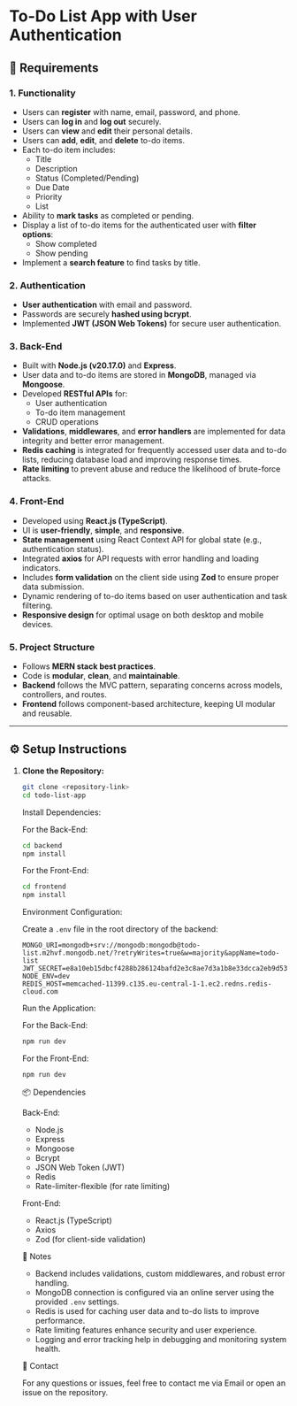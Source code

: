 # To-Do List App with User Authentication

## 🚀 Requirements

### 1. Functionality

-   Users can **register** with name, email, password, and phone.
-   Users can **log in** and **log out** securely.
-   Users can **view** and **edit** their personal details.
-   Users can **add**, **edit**, and **delete** to-do items.
-   Each to-do item includes:
    -   Title
    -   Description
    -   Status (Completed/Pending)
    -   Due Date
    -   Priority
    -   List
-   Ability to **mark tasks** as completed or pending.
-   Display a list of to-do items for the authenticated user with **filter options**:
    -   Show completed
    -   Show pending
-   Implement a **search feature** to find tasks by title.

### 2. Authentication

-   **User authentication** with email and password.
-   Passwords are securely **hashed using bcrypt**.
-   Implemented **JWT (JSON Web Tokens)** for secure user authentication.

### 3. Back-End

-   Built with **Node.js (v20.17.0)** and **Express**.
-   User data and to-do items are stored in **MongoDB**, managed via **Mongoose**.
-   Developed **RESTful APIs** for:
    -   User authentication
    -   To-do item management
    -   CRUD operations
-   **Validations**, **middlewares**, and **error handlers** are implemented for data integrity and better error management.
-   **Redis caching** is integrated for frequently accessed user data and to-do lists, reducing database load and improving response times.
-   **Rate limiting** to prevent abuse and reduce the likelihood of brute-force attacks.

### 4. Front-End

-   Developed using **React.js (TypeScript)**.
-   UI is **user-friendly**, **simple**, and **responsive**.
-   **State management** using React Context API for global state (e.g., authentication status).
-   Integrated **axios** for API requests with error handling and loading indicators.
-   Includes **form validation** on the client side using **Zod** to ensure proper data submission.
-   Dynamic rendering of to-do items based on user authentication and task filtering.
-   **Responsive design** for optimal usage on both desktop and mobile devices.

### 5. Project Structure

-   Follows **MERN stack best practices**.
-   Code is **modular**, **clean**, and **maintainable**.
-   **Backend** follows the MVC pattern, separating concerns across models, controllers, and routes.
-   **Frontend** follows component-based architecture, keeping UI modular and reusable.

---

## ⚙️ Setup Instructions

1.  **Clone the Repository:**

    ```bash
    git clone <repository-link>
    cd todo-list-app
    ```

    Install Dependencies:

    For the Back-End:

    ```bash
    cd backend
    npm install
    ```

    For the Front-End:

    ```bash
    cd frontend
    npm install
    ```

    Environment Configuration:

    Create a `.env` file in the root directory of the backend:

    ```env
    MONGO_URI=mongodb+srv://mongodb:mongodb@todo-list.m2hvf.mongodb.net/?retryWrites=true&w=majority&appName=todo-list
    JWT_SECRET=e8a10eb15dbcf4288b286124bafd2e3c8ae7d3a1b8e33dcca2eb9d5319038484
    NODE_ENV=dev
    REDIS_HOST=memcached-11399.c135.eu-central-1-1.ec2.redns.redis-cloud.com
    ```

    Run the Application:

    For the Back-End:

    ```bash
    npm run dev
    ```

    For the Front-End:

    ```bash
    npm run dev
    ```

    📦 Dependencies

    Back-End:

    -   Node.js
    -   Express
    -   Mongoose
    -   Bcrypt
    -   JSON Web Token (JWT)
    -   Redis
    -   Rate-limiter-flexible (for rate limiting)

    Front-End:

    -   React.js (TypeScript)
    -   Axios
    -   Zod (for client-side validation)

    🚨 Notes

    -   Backend includes validations, custom middlewares, and robust error handling.
    -   MongoDB connection is configured via an online server using the provided `.env` settings.
    -   Redis is used for caching user data and to-do lists to improve performance.
    -   Rate limiting features enhance security and user experience.
    -   Logging and error tracking help in debugging and monitoring system health.

    💬 Contact

    For any questions or issues, feel free to contact me via Email or open an issue on the repository.
